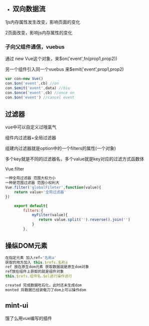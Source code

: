 - ## 双向数据流

1js内存属性发生改变，影响页面的变化

2页面改变，影响js内存属性的变化

### 子向父组件通信，vuebus

通过 new Vue这个对象，来$on('event',fn(prop1,prop2))

另一个组件引入同一个vuebus 来$emit('event',prop1,prop2)

```javascript
var con=new Vue()
con.$on('event',cb) //on
con.$emit('event',data) //biu
con.$once('event',cb) //once on
con.$on('event') //cancel event
```



## 过滤器

vue中可以自定义过哦氯气

组件内过滤器+全局过滤器

组建内过滤器就是option中的一个filters的属性(一个对象)

  多个key就是不同的过滤器名，多个value就是key对应的过滤方式函数体

Vue.filter

```javascript
一种全局过滤器 范围大权力小
一种是范围过滤器 范围小权利大
Vue.filter('globalFileter',function(value){
    return value+'全局过滤器'
})

    export default{
        filters:{
            myFilter(value){
               return value.split('').reverse().join('')
            }
        },
```



## 操纵DOM元素

```javascript
在指定元素 加入ref='名称a'
获取的地方加入 this.$refs.名称a
ref 放在原生dom元素 获取数据就是原生dom对象
ref放在组件上获取的就是组件对象
this.$refs.组件名.$el进行操作进行

created 完成数据吃石化，此时还未生成dom
monted 将数据已经装载刀了dom上可以操作dom 
```

## mint-ui

饿了么用vue编写的插件